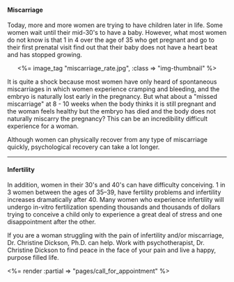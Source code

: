 
<h4>Miscarriage</h4>

<p>Today, more and more women are trying to have children later in life. Some women wait until their mid-30's to have a baby. However, what most women do not know is that 1 in 4 over the age of 35 who get pregnant and go to their first prenatal visit find out that their baby does not have a heart beat and has stopped growing. </p>

<center>
<%= image_tag "miscarriage_rate.jpg", :class => "img-thumbnail" %>
</center>

<p>It is quite a shock because most women have only heard of spontaneous miscarriages in which women experience cramping and bleeding, and the embryo is naturally lost early in the pregnancy. But what about a "missed miscarriage" at 8 - 10 weeks when the body thinks it is still pregnant and the woman feels healthy but the embryo has died and the body does not naturally miscarry the pregnancy? This can be an incredibility difficult experience for a woman.</p> 

<p>Although women can physically recover from any type of miscarriage quickly, psychological recovery can take a lot longer. </p>

<hr>

<h4>Infertility</h4>

<p>In addition, women in their 30's and 40's can have difficulty conceiving. 1 in 3 women between the ages of 35–39, have fertility problems and infertility increases dramatically after 40. Many women who experience infertility will undergo in-vitro fertilization spending thousands and thousands of dollars trying to conceive a child only to experience a great deal of stress and one disappointment after the other.</p>

<p>If you are a woman struggling with the pain of infertility and/or miscarriage, Dr. Christine Dickson, Ph.D. can help.  Work with psychotherapist, Dr. Christine Dickson to find peace in the face of your pain and live a happy, purpose filled life.</p> 

<p><%= render :partial => "pages/call_for_appointment" %></p>
